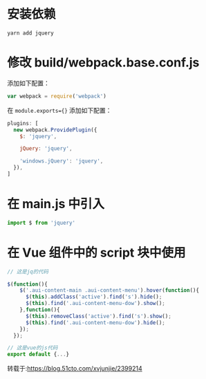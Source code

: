 # 安装依赖

```
yarn add jquery
```

# 修改 build/webpack.base.conf.js

添加如下配置：

```javascript
var webpack = require('webpack')
```

在 `module.exports={}` 添加如下配置：

```javascript
plugins: [
  new webpack.ProvidePlugin({
    $: 'jquery',

    jQuery: 'jquery',

    'windows.jQuery': 'jquery',
  }),
]
```

# 在 main.js 中引入

```javascript
import $ from 'jquery'
```

# 在 Vue 组件中的 script 块中使用

```javascript
// 这是jq的代码

$(function(){
    $('.aui-content-main .aui-content-menu').hover(function(){
      $(this).addClass('active').find('s').hide();
      $(this).find('.aui-content-menu-dow').show();
    },function(){
      $(this).removeClass('active').find('s').show();
      $(this).find('.aui-content-menu-dow').hide();
    });
  });

// 这是vue的js代码
export default {...}
```

转载于:https://blog.51cto.com/xvjunjie/2399214
